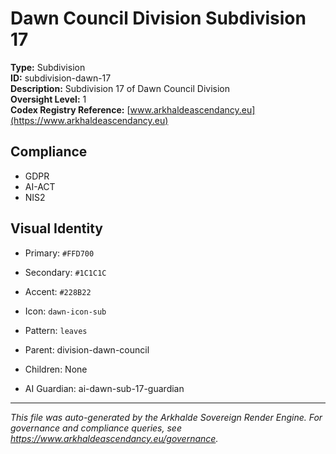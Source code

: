 # Dawn Council Division Subdivision 17

**Type:** Subdivision  
**ID:** subdivision-dawn-17  
**Description:** Subdivision 17 of Dawn Council Division  
**Oversight Level:** 1  
**Codex Registry Reference:** [www.arkhaldeascendancy.eu](https://www.arkhaldeascendancy.eu)

## Compliance

- GDPR
- AI-ACT
- NIS2

## Visual Identity

- Primary: `#FFD700`
- Secondary: `#1C1C1C`
- Accent: `#228B22`
- Icon: `dawn-icon-sub`
- Pattern: `leaves`


- Parent: division-dawn-council
- Children: None
- AI Guardian: ai-dawn-sub-17-guardian

---

*This file was auto-generated by the Arkhalde Sovereign Render Engine. For governance and compliance queries, see https://www.arkhaldeascendancy.eu/governance.*